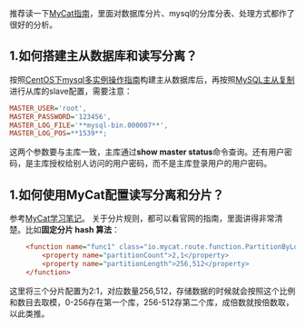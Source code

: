 推荐读一下[MyCat指南](http://www.mycat.io/document/mycat-definitive-guide.pdf)，里面对数据库分片、mysql的分库分表、处理方式都作了很好的分析。

## 1.如何搭建主从数据库和读写分离？
按照[CentOS下mysql多实例操作指南](https://blog.51cto.com/13799042/2126621)构建主从数据库后，再按照[MySQL主从复制](https://www.jianshu.com/p/4541a68d16d7)进行从库的slave配置，需要注意：
```ini
MASTER_USER='root',
MASTER_PASSWORD='123456',
MASTER_LOG_FILE='**mysql-bin.000007**',
MASTER_LOG_POS=**1539**;
```
这两个参数要与主库一致，主库通过**show master status**命令查询。还有用户密码，是主库授权给别人访问的用户密码，而不是主库登录用户的用户密码。

## 1.如何使用MyCat配置读写分离和分片？
参考[MyCat学习笔记](https://www.jianshu.com/p/c8973edc550a)。
关于分片规则，都可以看官网的指南，里面讲得非常清楚。比如**固定分片 hash 算法**：
```ini
	<function name="func1" class="io.mycat.route.function.PartitionByLong">
		<property name="partitionCount">2,1</property>
		<property name="partitionLength">256,512</property>
	</function>
```
这里将三个分片配置为2:1，对应数量256,512，存储数据的时候就会按照这个比例和数目去取模，0-256存在第一个库，256-512存第二个库，成倍数就按倍数取，以此类推。